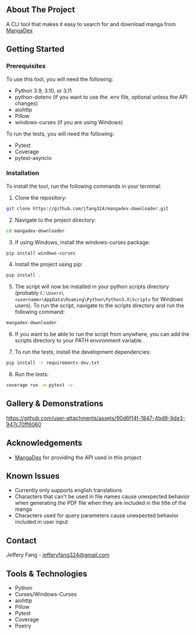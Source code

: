 ## About The Project

A CLI tool that makes it easy to search for and download manga from [MangaDex](https://mangadex.org/)

## Getting Started

### Prerequisites

To use this tool, you will need the following:

-   Python 3.9, 3.10, or 3.11
-   python-dotenv (if you want to use the .env file, optional unless the API changes)
-   aiohttp
-   Pillow
-   windows-curses (if you are using Windows)

To run the tests, you will need the following:

-   Pytest
-   Coverage
-   pytest-asyncio

### Installation

To install the tool, run the following commands in your terminal:

1. Clone the repository:

```bash
git clone https://github.com/jfang324/mangadex-downloader.git
```

2. Navigate to the project directory:

```bash
cd mangadex-downloader
```

3. If using Windows, install the windows-curses package:

```bash
pip install windows-curses
```

4. Install the project using pip:

```bash
pip install .
```

5. The script will now be installed in your python scripts directory (probably `C:\Users\<username>\AppData\Roaming\Python\Python3.X\Scripts` for Windows users). To run the script, navigate to the scripts directory and run the following command:

```bash
mangadex-downloader
```

6. If you want to be able to run the script from anywhere, you can add the scripts directory to your PATH environment variable.

7. To run the tests, install the development dependencies:

```bash
pip install -r requirements-dev.txt
```

8. Run the tests:

```bash
coverage run -m pytest -v
```

## Gallery & Demonstrations

https://github.com/user-attachments/assets/90d6f14f-1847-4bd9-9de3-947c70ff6060

## Acknowledgements

-   [MangaDex](https://mangadex.org/) for providing the API used in this project

## Known Issues

-   Currently only supports english translations
-   Characters that can't be used in file names cause unexpected behavior when generating the PDF file when they are included in the title of the manga
-   Characters used for query parameters cause unexpected behavior included in user input

## Contact

Jeffery Fang - [jefferyfang324@gmail.com](mailto:jefferyfang324@gmail.com)

## Tools & Technologies

-   Python
-   Curses/Windows-Curses
-   aiohttp
-   Pillow
-   Pytest
-   Coverage
-   Poetry
